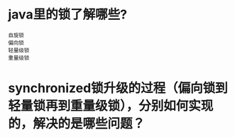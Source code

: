# java里的锁了解哪些?

	自旋锁
	偏向锁
	轻量级锁
	重量级锁
	
# synchronized锁升级的过程（偏向锁到轻量锁再到重量级锁），分别如何实现的，解决的是哪些问题？






